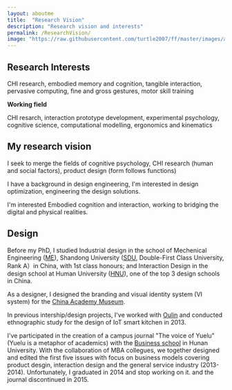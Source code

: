 ```yaml
---
layout: aboutme
title:  "Research Vision"
description: "Research vision and interests"
permalink: /ResearchVision/
image: "https://raw.githubusercontent.com/turtle2007/ff/master/images/aboutme/taiji.jpg"
---
```


## Research Interests

CHI research, embodied memory and cognition, tangible interaction, pervasive computing, fine and gross gestures, motor skill training

**Working field**

CHI resarch, interaction prototype development, experimental psychology, cognitive science, computational modelling, ergonomics and kinematics


## My research vision

I seek to merge the fields of cognitive psychology, CHI research (human and social factors), product design (form follows functions)

I have a background in design engineering, I'm interested in design optimization, engineering the design solutions.

I'm interested Embodied cognition and interaction, working to bridging the digital and physical realities.

## Design
Before my PhD, I studied Industrial design in the school of Mechenical Engineering ([ME](http://www.mech.sdu.edu.cn/ENGLISH.htm)), Shandong University ([SDU](http://www.sdu.edu.cn), Double-First Class University, Rank A）in China, with 1st class honours; and Interaction Design in the design school at Human University ([HNU](http://design.hnu.edu.cn/Home.htm)), one of the top 3 design schools in China. 

As a designer, I designed the branding and visual identity system (VI system) for the [China Academy Museum](http://ylsy.hnu.edu.cn/content.jsp?urltype=news.NewsContentUrl&wbtreeid=1081&wbnewsid=1275).

In previous intership/design projects, I've worked with [Oulin](http://www.oulin.net/product2.html) and conducted ethnographic study for the design of IoT smart kitchen in 2013. 

I've participated in the creation of a campus journal "The voice of Yuelu" (Yuelu is a metaphor of academics) with the [Business school](http://ibschool-en.hnu.edu.cn) in Hunan University. With the collaboration of MBA collegues, we together designed and edited the first five issues with focus on business models covering product desgin, interaction design and the general service industry (2013-2014). Unfortunately, I graduated in 2014 and stop working on it. and the journal discontinued in 2015.
